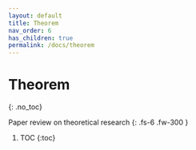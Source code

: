 ```yaml
---
layout: default
title: Theorem
nav_order: 6
has_children: true
permalink: /docs/theorem
---
```


# Theorem
{: .no_toc}

Paper review on theoretical research
{: .fs-6 .fw-300 }
1. TOC
{:toc}